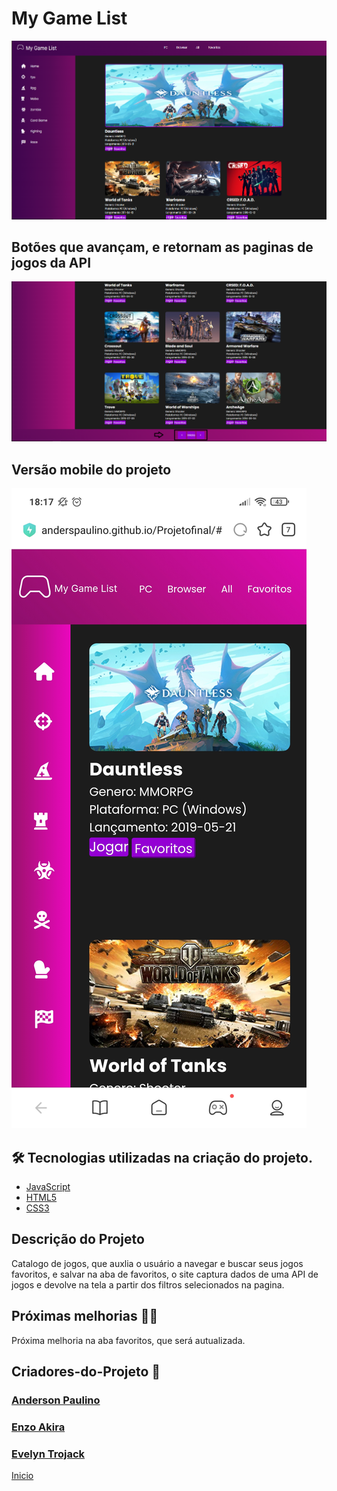 # My Game List

 <img src="./img/img.png">

## Botões que avançam, e retornam as paginas de jogos da API
 <img src="./img/img2.png">

## Versão mobile do projeto
 <img src="./img/img3.jpg">

## 🛠 Tecnologias utilizadas na criação do projeto.
- [JavaScript](https://www.javascript.com/)
- [HTML5](https://www.w3schools.com/html/default.asp)
- [CSS3](https://www.w3schools.com/css/default.asp)

## Descrição do Projeto
Catalogo de jogos, que auxlia o usuário a navegar e buscar seus jogos favoritos, e salvar na aba de favoritos, o site captura dados de uma API de jogos e devolve na tela a partir dos filtros selecionados na pagina.

## Próximas melhorias 👨‍🔧
Próxima melhoria na aba favoritos, que será autualizada.

## Criadores-do-Projeto 🚀 
### [Anderson Paulino](https://github.com/AndersPaulino)
### [Enzo Akira](https://github.com/EnzoAkiraInoue)
### [Evelyn Trojack](https://github.com/EvyTR) 


[Inicio](#my-game-list)<br>